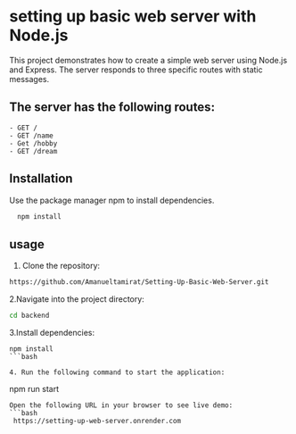 # setting up basic web server with Node.js
This project demonstrates how to create a simple web server using Node.js and Express. The server responds to three specific routes with static messages.

## The server has the following routes:
    - GET /
    - GET /name
    - Get /hobby
    - GET /dream
    
## Installation
Use the package manager npm to install dependencies.
   ```bash
     npm install
   ```
## usage
1. Clone the repository:
```bash
https://github.com/Amanueltamirat/Setting-Up-Basic-Web-Server.git
```
2.Navigate into the project directory:
```bash
cd backend
```
3.Install dependencies:

```
npm install
```bash

4. Run the following command to start the application:

```
  npm run start
```
Open the following URL in your browser to see live demo:
```bash
 https://setting-up-web-server.onrender.com
```
